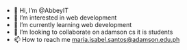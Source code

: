- 👋 Hi, I’m @AbbeyIT
- 👀 I’m interested in web development
- 🌱 I’m currently learning web development
- 💞️ I’m looking to collaborate on adamson cs it is students
- 📫 How to reach me maria.isabel.santos@adamson.edu.ph

<!---
AbbeyIT/AbbeyIT is a ✨ special ✨ repository because its `README.md` (this file) appears on your GitHub profile.
You can click the Preview link to take a look at your changes.
--->
